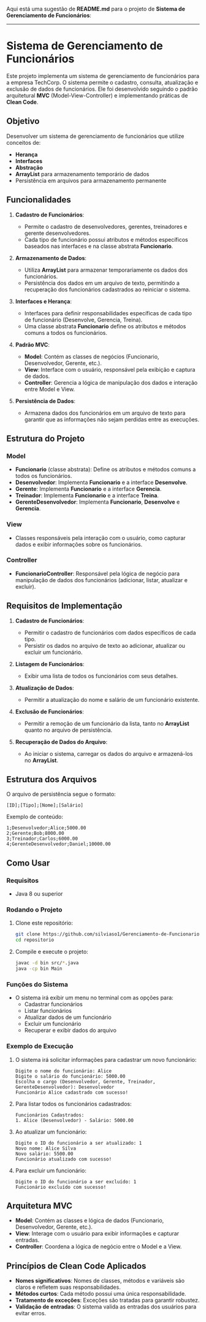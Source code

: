 Aqui está uma sugestão de **README.md** para o projeto de **Sistema de Gerenciamento de Funcionários**:

---

# Sistema de Gerenciamento de Funcionários

Este projeto implementa um sistema de gerenciamento de funcionários para a empresa TechCorp. O sistema permite o cadastro, consulta, atualização e exclusão de dados de funcionários. Ele foi desenvolvido seguindo o padrão arquitetural **MVC** (Model-View-Controller) e implementando práticas de **Clean Code**.

## Objetivo

Desenvolver um sistema de gerenciamento de funcionários que utilize conceitos de:
- **Herança**
- **Interfaces**
- **Abstração**
- **ArrayList** para armazenamento temporário de dados
- Persistência em arquivos para armazenamento permanente

## Funcionalidades

1. **Cadastro de Funcionários**:
   - Permite o cadastro de desenvolvedores, gerentes, treinadores e gerente desenvolvedores.
   - Cada tipo de funcionário possui atributos e métodos específicos baseados nas interfaces e na classe abstrata **Funcionario**.

2. **Armazenamento de Dados**:
   - Utiliza **ArrayList** para armazenar temporariamente os dados dos funcionários.
   - Persistência dos dados em um arquivo de texto, permitindo a recuperação dos funcionários cadastrados ao reiniciar o sistema.

3. **Interfaces e Herança**:
   - Interfaces para definir responsabilidades específicas de cada tipo de funcionário (Desenvolve, Gerencia, Treina).
   - Uma classe abstrata **Funcionario** define os atributos e métodos comuns a todos os funcionários.

4. **Padrão MVC**:
   - **Model**: Contém as classes de negócios (Funcionario, Desenvolvedor, Gerente, etc.).
   - **View**: Interface com o usuário, responsável pela exibição e captura de dados.
   - **Controller**: Gerencia a lógica de manipulação dos dados e interação entre Model e View.

5. **Persistência de Dados**:
   - Armazena dados dos funcionários em um arquivo de texto para garantir que as informações não sejam perdidas entre as execuções.

## Estrutura do Projeto

### Model
- **Funcionario** (classe abstrata): Define os atributos e métodos comuns a todos os funcionários.
- **Desenvolvedor**: Implementa **Funcionario** e a interface **Desenvolve**.
- **Gerente**: Implementa **Funcionario** e a interface **Gerencia**.
- **Treinador**: Implementa **Funcionario** e a interface **Treina**.
- **GerenteDesenvolvedor**: Implementa **Funcionario**, **Desenvolve** e **Gerencia**.

### View
- Classes responsáveis pela interação com o usuário, como capturar dados e exibir informações sobre os funcionários.

### Controller
- **FuncionarioController**: Responsável pela lógica de negócio para manipulação de dados dos funcionários (adicionar, listar, atualizar e excluir).

## Requisitos de Implementação

1. **Cadastro de Funcionários**: 
   - Permitir o cadastro de funcionários com dados específicos de cada tipo.
   - Persistir os dados no arquivo de texto ao adicionar, atualizar ou excluir um funcionário.

2. **Listagem de Funcionários**:
   - Exibir uma lista de todos os funcionários com seus detalhes.

3. **Atualização de Dados**:
   - Permitir a atualização do nome e salário de um funcionário existente.

4. **Exclusão de Funcionários**:
   - Permitir a remoção de um funcionário da lista, tanto no **ArrayList** quanto no arquivo de persistência.

5. **Recuperação de Dados do Arquivo**:
   - Ao iniciar o sistema, carregar os dados do arquivo e armazená-los no **ArrayList**.

## Estrutura dos Arquivos

O arquivo de persistência segue o formato:
```
[ID];[Tipo];[Nome];[Salário]
```
Exemplo de conteúdo:
```
1;Desenvolvedor;Alice;5000.00
2;Gerente;Bob;8000.00
3;Treinador;Carlos;6000.00
4;GerenteDesenvolvedor;Daniel;10000.00
```

## Como Usar

### Requisitos
- Java 8 ou superior

### Rodando o Projeto

1. Clone este repositório:
   ```bash
   git clone https://github.com/silviaso1/Gerenciamento-de-Funcionarios.git
   cd repositorio
   ```

2. Compile e execute o projeto:
   ```bash
   javac -d bin src/*.java
   java -cp bin Main
   ```

### Funções do Sistema
- O sistema irá exibir um menu no terminal com as opções para:
  - Cadastrar funcionários
  - Listar funcionários
  - Atualizar dados de um funcionário
  - Excluir um funcionário
  - Recuperar e exibir dados do arquivo

### Exemplo de Execução
1. O sistema irá solicitar informações para cadastrar um novo funcionário:
   ```
   Digite o nome do funcionário: Alice
   Digite o salário do funcionário: 5000.00
   Escolha o cargo (Desenvolvedor, Gerente, Treinador, GerenteDesenvolvedor): Desenvolvedor
   Funcionário Alice cadastrado com sucesso!
   ```

2. Para listar todos os funcionários cadastrados:
   ```
   Funcionários Cadastrados:
   1. Alice (Desenvolvedor) - Salário: 5000.00
   ```

3. Ao atualizar um funcionário:
   ```
   Digite o ID do funcionário a ser atualizado: 1
   Novo nome: Alice Silva
   Novo salário: 5500.00
   Funcionário atualizado com sucesso!
   ```

4. Para excluir um funcionário:
   ```
   Digite o ID do funcionário a ser excluído: 1
   Funcionário excluído com sucesso!
   ```

## Arquitetura MVC

- **Model**: Contém as classes e lógica de dados (Funcionario, Desenvolvedor, Gerente, etc.).
- **View**: Interage com o usuário para exibir informações e capturar entradas.
- **Controller**: Coordena a lógica de negócio entre o Model e a View.

## Princípios de Clean Code Aplicados

- **Nomes significativos**: Nomes de classes, métodos e variáveis são claros e refletem suas responsabilidades.
- **Métodos curtos**: Cada método possui uma única responsabilidade.
- **Tratamento de exceções**: Exceções são tratadas para garantir robustez.
- **Validação de entradas**: O sistema valida as entradas dos usuários para evitar erros.
